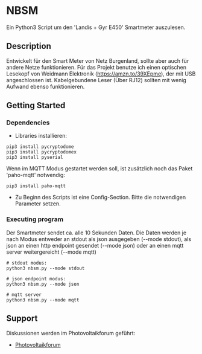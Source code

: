 # NBSM

Ein Python3 Script um den 'Landis + Gyr E450' Smartmeter auszulesen. 

## Description

Entwickelt für den Smart Meter von Netz Burgenland, sollte aber auch für andere Netze funktionieren. Für das Projekt benutze ich einen optischen Lesekopf von Weidmann Elektronik (https://amzn.to/39XEpme), der mit USB angeschlossen ist. Kabelgebundene Leser (Über RJ12) sollten mit wenig Aufwand ebenso funktionieren.

## Getting Started

### Dependencies

* Libraries installieren:
```
pip3 install pycryptodome
pip3 install pycryptodomex
pip3 install pyserial
```

Wenn im MQTT Modus gestartet werden soll, ist zusätzlich noch das Paket 'paho-mqtt' notwendig:
```
pip3 install paho-mqtt
```
* Zu Beginn des Scripts ist eine Config-Section. Bitte die notwendigen Parameter setzen.

### Executing program

Der Smartmeter sendet ca. alle 10 Sekunden Daten. Die Daten werden je nach Modus entweder an stdout als json ausgegeben (--mode stdout), als json an einen http endpoint gesendet (--mode json) oder an einen mqtt server weitergereicht (--mode mqtt)
```
# stdout modus:
python3 nbsm.py --mode stdout

# json endpoint modus:
python3 nbsm.py --mode json

# mqtt server
python3 nbsm.py --mode mqtt
```

## Support

Diskussionen werden im Photovoltaikforum geführt:
* [Photovoltaikforum](https://www.photovoltaikforum.com/thread/128724-landis-gyr-e450-%C3%BCber-vz-logger-auslesen/?postID=2355585#post2355585)
